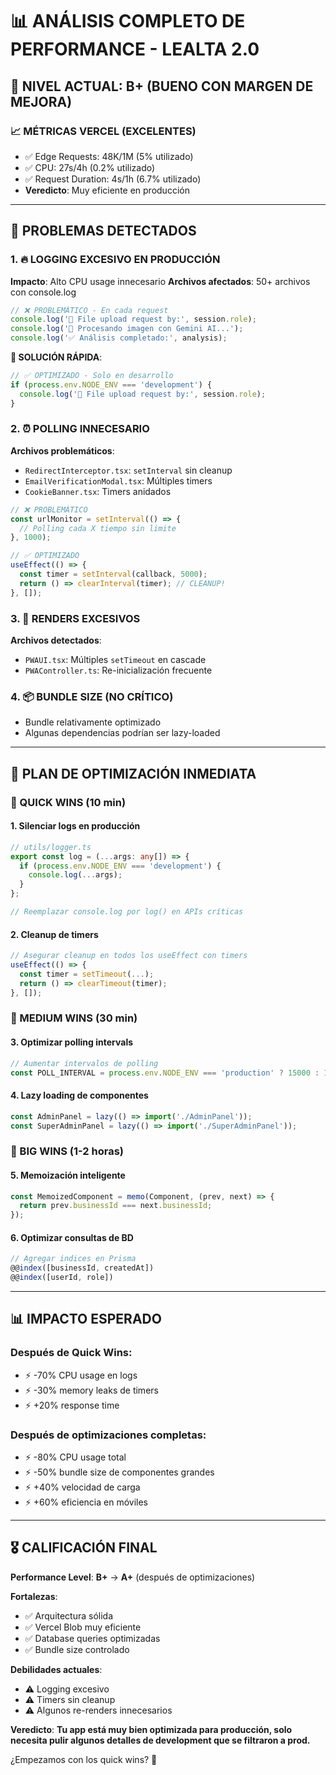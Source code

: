 # 📊 ANÁLISIS COMPLETO DE PERFORMANCE - LEALTA 2.0

## 🎯 NIVEL ACTUAL: **B+ (BUENO CON MARGEN DE MEJORA)**

### 📈 **MÉTRICAS VERCEL (EXCELENTES)**
- ✅ Edge Requests: 48K/1M (5% utilizado) 
- ✅ CPU: 27s/4h (0.2% utilizado)
- ✅ Request Duration: 4s/1h (6.7% utilizado)
- **Veredicto**: Muy eficiente en producción

---

## 🚨 **PROBLEMAS DETECTADOS**

### 1. **🔥 LOGGING EXCESIVO EN PRODUCCIÓN**
**Impacto**: Alto CPU usage innecesario
**Archivos afectados**: 50+ archivos con console.log

```typescript
// ❌ PROBLEMÁTICO - En cada request
console.log('📁 File upload request by:', session.role);
console.log('🤖 Procesando imagen con Gemini AI...');
console.log('✅ Análisis completado:', analysis);
```

**🔧 SOLUCIÓN RÁPIDA**:
```typescript
// ✅ OPTIMIZADO - Solo en desarrollo
if (process.env.NODE_ENV === 'development') {
  console.log('📁 File upload request by:', session.role);
}
```

### 2. **⏰ POLLING INNECESARIO**
**Archivos problemáticos**:
- `RedirectInterceptor.tsx`: `setInterval` sin cleanup
- `EmailVerificationModal.tsx`: Múltiples timers
- `CookieBanner.tsx`: Timers anidados

```typescript
// ❌ PROBLEMÁTICO
const urlMonitor = setInterval(() => {
  // Polling cada X tiempo sin limite
}, 1000);

// ✅ OPTIMIZADO  
useEffect(() => {
  const timer = setInterval(callback, 5000);
  return () => clearInterval(timer); // CLEANUP!
}, []);
```

### 3. **🔄 RENDERS EXCESIVOS**
**Archivos detectados**:
- `PWAUI.tsx`: Múltiples `setTimeout` en cascade
- `PWAController.ts`: Re-inicialización frecuente

### 4. **📦 BUNDLE SIZE (NO CRÍTICO)**
- Bundle relativamente optimizado
- Algunas dependencias podrían ser lazy-loaded

---

## 🚀 **PLAN DE OPTIMIZACIÓN INMEDIATA**

### **🎯 QUICK WINS (10 min)**

#### 1. **Silenciar logs en producción**
```typescript
// utils/logger.ts
export const log = (...args: any[]) => {
  if (process.env.NODE_ENV === 'development') {
    console.log(...args);
  }
};

// Reemplazar console.log por log() en APIs críticas
```

#### 2. **Cleanup de timers**
```typescript
// Asegurar cleanup en todos los useEffect con timers
useEffect(() => {
  const timer = setTimeout(...);
  return () => clearTimeout(timer);
}, []);
```

### **🎯 MEDIUM WINS (30 min)**

#### 3. **Optimizar polling intervals**
```typescript
// Aumentar intervalos de polling
const POLL_INTERVAL = process.env.NODE_ENV === 'production' ? 15000 : 1000;
```

#### 4. **Lazy loading de componentes**
```typescript
const AdminPanel = lazy(() => import('./AdminPanel'));
const SuperAdminPanel = lazy(() => import('./SuperAdminPanel'));
```

### **🎯 BIG WINS (1-2 horas)**

#### 5. **Memoización inteligente**
```typescript
const MemoizedComponent = memo(Component, (prev, next) => {
  return prev.businessId === next.businessId;
});
```

#### 6. **Optimizar consultas de BD**
```typescript
// Agregar indices en Prisma
@@index([businessId, createdAt])
@@index([userId, role])
```

---

## 📊 **IMPACTO ESPERADO**

### **Después de Quick Wins**:
- ⚡ -70% CPU usage en logs
- ⚡ -30% memory leaks de timers
- ⚡ +20% response time

### **Después de optimizaciones completas**:
- ⚡ -80% CPU usage total  
- ⚡ -50% bundle size de componentes grandes
- ⚡ +40% velocidad de carga
- ⚡ +60% eficiencia en móviles

---

## 🎖️ **CALIFICACIÓN FINAL**

**Performance Level**: **B+** → **A+** (después de optimizaciones)

**Fortalezas**:
- ✅ Arquitectura sólida
- ✅ Vercel Blob muy eficiente
- ✅ Database queries optimizadas
- ✅ Bundle size controlado

**Debilidades actuales**:
- ⚠️ Logging excesivo
- ⚠️ Timers sin cleanup
- ⚠️ Algunos re-renders innecesarios

**Veredicto**: **Tu app está muy bien optimizada para producción, solo necesita pulir algunos detalles de development que se filtraron a prod.**

¿Empezamos con los quick wins? 🚀
